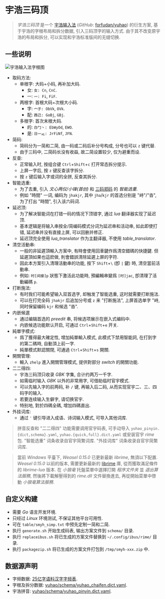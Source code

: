 # 宇浩三码顶

> *宇浩三码顶* 是一个 [宇浩输入法](https://zhuyuhao.com/yuhao) (*GitHub*: [forfudan/yuhao](https://github.com/forfudan/yuhao)) 的衍生方案,
    基于宇浩的字根布局和拆分数据, 引入三码顶字的输入方式.
    由于其不改变原宇浩的布局和拆分, 可以实现和宇浩标准版间的无缝切换.

## 一些说明

![宇浩输入法字根图](https://zhuyuhao.com/yuhao/image/宇浩输入法宋体字根图v2.0.0.png)

- 取码方法:
    - 单根字: 大码+小码, 再补加大码.
        - 女: `女: Cn`, `CnC`.
        - 一: `一: Fi`, `FiF`.
    - 两根字: 首根大码+次根大小码.
        - 字: `宀子: ObVk`, `OVk`.
        - 配: `酉己: GoBj`, `GBj`.
    - 多根字: 首次末根大码.
        - 的: `白勹丶: EbWyOd`, `EWO`.
        - 是: `日一龰: JrFiNf`, `JFN`.
- 简码:
    - 简码分为一简和二简, 由一码或二码后补分号构成, 分号也可以 `z` 键代替.
    - 由于三码中, 二简码长没有收益, 故二简设置较少, 仅为避重而设.
- 反查:
    - 正常输入时, 按组合键 `Ctrl`+`Shift`+`c` 打开常态拆分提示.
    - 上屏一字后, 按 `z` 键反查该字拆分.
    - 按 `z` 键后输入字或词的全拼, 反查其拆分.
- 智能选重:
    - 为了去重, 引入 *文心两仪/小锋(首创)* 和 [三码郑码](http://zhengma.plus) 的 *智能选重*.
    - 例如 "時間" 一词, 编码为 `jhakjr`, 其中 `jha`/`kjr` 的首选分别是 "峙"/"沓", 为了打出 "時間", 引入该六码词.
- 延迟顶:
    - 为了解决智能词在打错一码的情况下顶错字, 通过 *lua* 翻译器实现了延迟顶.
    - 基本逻辑是将输入串按全/简编码模式分词为延迟串和活动串, 如此即使打错, 延迟串并没有直接上屏, 可以回删并修正.
    - 延迟顶完全使用 *lua_translator* 作为主翻译器, 不使用 *table_translator*.
- 清空活動串:
    - 一般的非延遲頂輸入方案中, 有時會使用回車鍵作爲清空錯碼的快捷鍵. 但延遲頂如果也這麽做, 則會錯誤清除延遲上屏的字符.
    - 因此本方案引入清理活動串的功能, 按下 `Shift`+`\` (卽 `|` 鍵) 時, 清空當前活動串.
    - 例如: `时[间接]p` 狀態下激活此功能時, 預編輯串變爲 `[时]jac`, 卽清理了活動編碼 `p`.
- 打断施法:
    - 有时我们可能希望输入双首选字, 却触发了智能选重, 这时就需要打断施法.
    - 可以在打完全码 `jhakjr` 后追加分号或 `z` 来 "打断施法", 上屏首选单字 "峙, 同时保留编码 `kjr` 和候选 "沓".
- 内嵌候選
    - 通过编辑首选的 *preedit* 串, 将候选项展示在嵌入式编码中.
    - 内嵌候选功能默认开启, 可通过 `Ctrl`+`Shift`+`e` 开关.
- 純單字模式:
    - 爲了獲得最大確定性, 增加純單輸入模式, 此模式下禁用智能詞, 在打到字的第二碼時, 自動頂上前一字.
    - 純單模式默認關閉, 可通過 `Ctrl`+`Shift`+`s` 開關.
- 開關管理:
    - 輸入 `zhelp` 進入開關管理模式, 提供對部分 *switch* 的開關功能.
- 二二得四:
    - 宇浩三码顶只收录 *GBK* 字集, 合计约两万一千字.
    - 如需临时输入 *GBK* 以外的非常用字, 可借助临时官宇模式.
    - 可以先输入字的前两码, 补 `/` 键, 再输入后二码, 从而实现官宇二、三、四码字的输入.
    - 若要连续输入生僻字, 请切换官宇.
    - 特别地, 對於四碼全碼, 增加四碼直出.
- 外挂词库:
    - 通过 `'` 键引导进入成语、诗词输入模式, 可导入其他词库.

> 拼音反查和 "二二得四" 功能需要调用官宇码表,
    可手动导入 `yuhao_pinyin.{dict,schema}.yaml`, `yuhao.{quick,full}.dict.yaml` 或安装官宇 *rime* 包.
    "智能选重" 词条收录自官宇简繁词库.
    "外挂词库" 词条收录自官宇简繁词库.

> 當前 *Windows* 平臺下, *Weasel 0.15.0* 已更新最新 *librime*, 無須以下配置.
    *Weasel 0.15.0* 以前的版本, 需要更新最新的 [librime](https://github.com/rime/librime/releases) 庫,
    從而獲取滿足條件的 *librime-lua* 版本.
    在 *小狼毫* 托盤菜單中選擇打開 *程序文件夹* 並 *退出算法服務*,
    然後將下載解壓得到的 *rime.dll* 文件替換進去,
    再從開始菜單中啓動 *小狼毫算法服務*.

## 自定义构建

- 需要 *Go* 语言开发环境.
- 只经过 *Linux* 环境测试, 不保证其他平台可用性.
- 可在 `table/smyh_simp.txt` 中预先定制一简和二简.
- 执行 `generate.sh` 开始生成码表, 输出方案文件到 `schema/` 目录.
- 执行 `replaceibus.sh` 将已生成的方案文件替换到 `~/.config/ibus/rime/` 目录.
- 执行 `packagezip.sh` 将已生成的方案文件打包到 `/tmp/smyh-xxx.zip` 中.

## 数据源声明

- 字频数据: [25亿字语料汉字字频表](https://faculty.blcu.edu.cn/xinghb/zh_CN/article/167473/content/1437.htm).
- 字根及拆分数据: [yuhao/schema/yuhao_chaifen.dict.yaml](https://github.com/forFudan/yuhao/blob/main/schema/yuhao_chaifen.dict.yaml).
- 宇浩拼音: [yuhao/schema/yuhao_pinyin.dict.yaml](https://github.com/forFudan/yuhao/blob/main/schema/yuhao_pinyin.dict.yaml).
